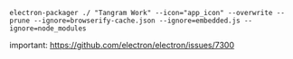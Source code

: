 ```
electron-packager ./ "Tangram Work" --icon="app_icon" --overwrite --prune --ignore=browserify-cache.json --ignore=embedded.js --ignore=node_modules
```


important: https://github.com/electron/electron/issues/7300

